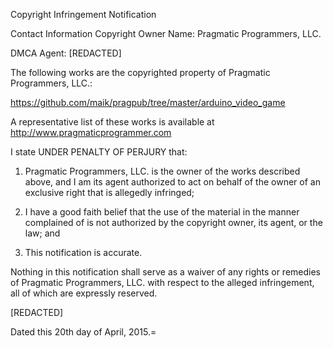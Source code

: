 Copyright Infringement Notification

Contact Information
Copyright Owner Name: Pragmatic Programmers, LLC.

DMCA Agent:
[REDACTED]

The following works are the copyrighted property of Pragmatic Programmers, LLC.:

https://github.com/maik/pragpub/tree/master/arduino_video_game

A representative list of these works is available at
http://www.pragmaticprogrammer.com

I state UNDER PENALTY OF PERJURY that:

1. Pragmatic Programmers, LLC. is the owner of the works described above, and I am its agent authorized to act on behalf of the owner of an exclusive right that is allegedly infringed;

2. I have a good faith belief that the use of the material in the manner complained of is not authorized by the copyright owner, its agent, or the law; and

3. This notification is accurate.

Nothing in this notification shall serve as a waiver of any rights or remedies of Pragmatic Programmers, LLC. with respect to the alleged infringement, all of which are expressly reserved.

[REDACTED]

Dated this 20th day of April, 2015.=
